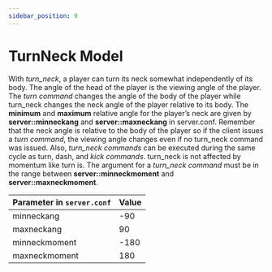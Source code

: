 ```yaml
---
sidebar_position: 9
---
```


# TurnNeck Model

With *turn_neck*, a player can turn its neck somewhat independently of
its body.
The angle of the head of the player is the viewing angle of the
player.
The *turn command* changes the angle of the body of the player while
turn_neck changes the neck angle of the player relative to its body.
The **minimum** and **maximum** relative angle for the player’s neck
are given by **server::minneckang** and **server::maxneckang** in
server.conf.
Remember that the neck angle is relative to the body of the player so
if the client issues a *turn command*, the viewing angle changes even
if no turn_neck command was issued.
Also, *turn_neck commands* can be executed during the same cycle as
turn, dash, and *kick commands*.
turn_neck is not affected by momentum like turn is.
The argument for a *turn_neck command* must be in the range between
**server::minneckmoment** and **server::maxneckmoment**.



|Parameter in ``server.conf``                     | Value     |
|-------------------------------------------------|-----------|
|minneckang                                       | -90       |
|maxneckang                                       |  90       |
|minneckmoment                                    | -180      |
|maxneckmoment                                    |  180      |


